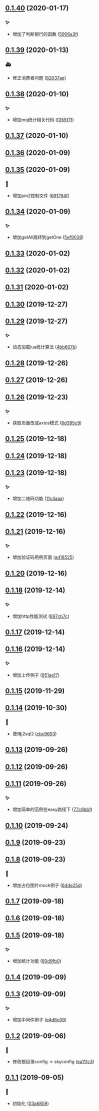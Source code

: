 ## [0.1.40](https://github.com/kongnet/skybase-template/compare/v0.1.39...v0.1.40) (2020-01-17)


### :sparkles:

* 增加了判断银行的函数 ([5906a3f](https://github.com/kongnet/skybase-template/commit/5906a3f5fb1d52da750890ddbd2a9bb815274d73))



## [0.1.39](https://github.com/kongnet/skybase-template/compare/v0.1.38...v0.1.39) (2020-01-13)


### :ambulance:

* 修正消费者问题 ([82037ae](https://github.com/kongnet/skybase-template/commit/82037ae4232cae9c2c81ba77863655207fdf872f))



## [0.1.38](https://github.com/kongnet/skybase-template/compare/v0.1.37...v0.1.38) (2020-01-10)


### :sparkles:

* 增加mq统计相关代码 ([f355f7f](https://github.com/kongnet/skybase-template/commit/f355f7f5feaa7b39c9d01e04b5e8e53335d785da))



## [0.1.37](https://github.com/kongnet/skybase-template/compare/v0.1.36...v0.1.37) (2020-01-10)




## [0.1.36](https://github.com/kongnet/skybase-template/compare/v0.1.35...v0.1.36) (2020-01-09)




## [0.1.35](https://github.com/kongnet/skybase-template/compare/v0.1.34...v0.1.35) (2020-01-09)


### :memo:

* 增加pm2控制文件 ([691794f](https://github.com/kongnet/skybase-template/commit/691794fbc3868bee536b658f84bc994c18d04746))



## [0.1.34](https://github.com/kongnet/skybase-template/compare/v0.1.33...v0.1.34) (2020-01-09)


### :sparkles:

* 增加getAll跳转到getOne ([5ef9038](https://github.com/kongnet/skybase-template/commit/5ef90384fbc21fe614409233a1101f6196255b13))



## [0.1.33](https://github.com/kongnet/skybase-template/compare/v0.1.32...v0.1.33) (2020-01-02)




## [0.1.32](https://github.com/kongnet/skybase-template/compare/v0.1.31...v0.1.32) (2020-01-02)




## [0.1.31](https://github.com/kongnet/skybase-template/compare/v0.1.30...v0.1.31) (2020-01-02)




## [0.1.30](https://github.com/kongnet/skybase-template/compare/v0.1.29...v0.1.30) (2019-12-27)




## [0.1.29](https://github.com/kongnet/skybase-template/compare/v0.1.28...v0.1.29) (2019-12-27)


### :sparkles:

* 动态加载lua统计算法 ([4bb607b](https://github.com/kongnet/skybase-template/commit/4bb607be277570bca908a32e299df3753fad22df))



## [0.1.28](https://github.com/kongnet/skybase-template/compare/v0.1.27...v0.1.28) (2019-12-26)




## [0.1.27](https://github.com/kongnet/skybase-template/compare/v0.1.26...v0.1.27) (2019-12-26)




## [0.1.26](https://github.com/kongnet/skybase-template/compare/v0.1.25...v0.1.26) (2019-12-23)


### :sparkles:

* 获取页面改成axios模式 ([8d395c9](https://github.com/kongnet/skybase-template/commit/8d395c99d98cbbc1d521b23db3e71b5c184f2346))



## [0.1.25](https://github.com/kongnet/skybase-template/compare/v0.1.24...v0.1.25) (2019-12-18)




## [0.1.24](https://github.com/kongnet/skybase-template/compare/v0.1.23...v0.1.24) (2019-12-18)




## [0.1.23](https://github.com/kongnet/skybase-template/compare/v0.1.22...v0.1.23) (2019-12-18)


### :sparkles:

* 增加二维码功能 ([11c4aaa](https://github.com/kongnet/skybase-template/commit/11c4aaa4df7d3fc4e85e59bc26a45dbe2a3b7944))



## [0.1.22](https://github.com/kongnet/skybase-template/compare/v0.1.21...v0.1.22) (2019-12-16)




## [0.1.21](https://github.com/kongnet/skybase-template/compare/v0.1.20...v0.1.21) (2019-12-16)


### :sparkles:

* 增加验证码用例页面 ([ad18525](https://github.com/kongnet/skybase-template/commit/ad1852598b2db867ecc8f5ad91c473b78b76ec9d))



## [0.1.20](https://github.com/kongnet/skybase-template/compare/v0.1.18...v0.1.20) (2019-12-16)




## [0.1.18](https://github.com/kongnet/skybase-template/compare/v0.1.17...v0.1.18) (2019-12-14)


### :sparkles:

* 增加http性能测试 ([697cb7c](https://github.com/kongnet/skybase-template/commit/697cb7c39efe98a4d19cd9e23dfe332af7055e88))



## [0.1.17](https://github.com/kongnet/skybase-template/compare/v0.1.16...v0.1.17) (2019-12-14)




## [0.1.16](https://github.com/kongnet/skybase-template/compare/v0.1.15...v0.1.16) (2019-12-14)


### :sparkles:

* 增加上传例子 ([951ae17](https://github.com/kongnet/skybase-template/commit/951ae178f693d945ec28ef61003df7785c33c4c9))



## [0.1.15](https://github.com/kongnet/skybase-template/compare/v0.1.14...v0.1.15) (2019-11-29)




## [0.1.14](https://github.com/kongnet/skybase-template/compare/v0.1.13...v0.1.14) (2019-10-30)


### :art:

* 使用j2sql2 ([cbc9653](https://github.com/kongnet/skybase-template/commit/cbc9653c07b91e4cc0d750c9c6ce9f685ac462f5))



## [0.1.13](https://github.com/kongnet/skybase-template/compare/v0.1.12...v0.1.13) (2019-09-26)




## [0.1.12](https://github.com/kongnet/skybase-template/compare/v0.1.11...v0.1.12) (2019-09-26)




## [0.1.11](https://github.com/kongnet/skybase-template/compare/v0.1.10...v0.1.11) (2019-09-26)


### :sparkles:

* 增加简单的范例在easy路径下 ([77c9bb1](https://github.com/kongnet/skybase-template/commit/77c9bb14ba0cadb1b3f5302d72b2adb066f5c20c))



## [0.1.10](https://github.com/kongnet/skybase-template/compare/v0.1.9...v0.1.10) (2019-09-24)




## [0.1.9](https://github.com/kongnet/skybase-template/compare/v0.1.8...v0.1.9) (2019-09-23)




## [0.1.8](https://github.com/kongnet/skybase-template/compare/v0.1.7...v0.1.8) (2019-09-23)


### :art:

* 增加占位图片mock例子 ([64de25d](https://github.com/kongnet/skybase-template/commit/64de25d41087b2885c7d693167158f0cbb9bdb8d))



## [0.1.7](https://github.com/kongnet/skybase-template/compare/v0.1.6...v0.1.7) (2019-09-18)




## [0.1.6](https://github.com/kongnet/skybase-template/compare/v0.1.5...v0.1.6) (2019-09-18)




## [0.1.5](https://github.com/kongnet/skybase-template/compare/v0.1.4...v0.1.5) (2019-09-18)


### :sparkles:

* 增加统计功能 ([60d9fb0](https://github.com/kongnet/skybase-template/commit/60d9fb0c559c3ccc9da91e3081bd3c0f68ea69e4))



## [0.1.4](https://github.com/kongnet/skybase-template/compare/v0.1.3...v0.1.4) (2019-09-09)




## [0.1.3](https://github.com/kongnet/skybase-template/compare/v0.1.2...v0.1.3) (2019-09-09)


### :sparkles:

* 增加中间件例子 ([e4d6c09](https://github.com/kongnet/skybase-template/commit/e4d6c098fed68580066432421d40710a8239a4a4))



## [0.1.2](https://github.com/kongnet/skybase-template/compare/v0.1.1...v0.1.2) (2019-09-06)


### :art:

* 修改根目录config -> skyconfig ([ea111c3](https://github.com/kongnet/skybase-template/commit/ea111c30e35b1f0e705f6ae5e5242ee6c9701728))



## [0.1.1](https://github.com/kongnet/skybase-template/compare/03a68593abd1153e6bb8f48a18afeddd7f63572a...v0.1.1) (2019-09-05)


### :art:

* 初始化 ([03a6859](https://github.com/kongnet/skybase-template/commit/03a68593abd1153e6bb8f48a18afeddd7f63572a))



